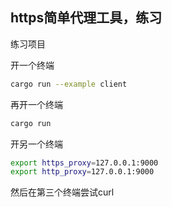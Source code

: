 ## https简单代理工具，练习

练习项目

开一个终端

```sh
cargo run --example client
```

再开一个终端

```sh
cargo run
```

开另一个终端

```sh
export https_proxy=127.0.0.1:9000
export http_proxy=127.0.0.1:9000
```

然后在第三个终端尝试curl
